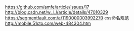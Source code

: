 https://github.com/amfe/article/issues/17
http://blog.csdn.net/w_l_l/article/details/47010329
https://segmentfault.com/a/1190000003992270  css命名规范
http://mobile.51cto.com/web-484304.htm
